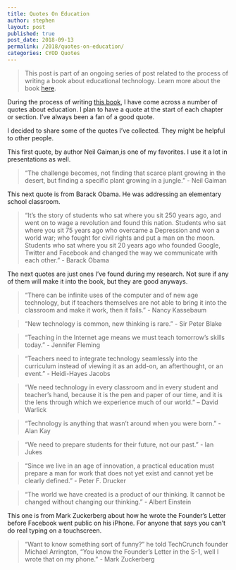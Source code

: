 ```yaml
---
title: Quotes On Education
author: stephen
layout: post
published: true
post_date: 2018-09-13
permalink: /2018/quotes-on-education/
categories: CYOD Quotes
---
```

<blockquote>This post is part of an ongoing series of post related to the process of writing a book about educational technology. Learn more about the book <a href="https://swoicik.com/cyod/">here</a>.

</blockquote>During the process of writing <a href="/cyod">this book</a>, I have come across a number of quotes about education. I plan to have a quote at the start of each chapter or section. I’ve always been a fan of a good quote.

I decided to share some of the quotes I’ve collected. They might be helpful to other people.

This first quote, by author Neil Gaiman,is one of my favorites. I use it a lot in presentations as well.
<blockquote>“The challenge becomes, not finding that scarce plant growing in the desert, but finding a specific plant growing in a jungle.” - Neil Gaiman

</blockquote>This next quote is from Barack Obama. He was addressing an elementary school classroom.
<blockquote>“It’s the story of students who sat where you sit 250 years ago, and went on to wage a revolution and found this nation. Students who sat where you sit 75 years ago who overcame a Depression and won a world war; who fought for civil rights and put a man on the moon. Students who sat where you sit 20 years ago who founded Google, Twitter and Facebook and changed the way we communicate with each other.” - Barack Obama

</blockquote>The next quotes are just ones I’ve found during my research. Not sure if any of them will make it into the book, but they are good anyways.
<blockquote>“There can be infinite uses of the computer and of new age technology, but if teachers themselves are not able to bring it into the classroom and make it work, then it fails.” - Nancy Kassebaum

</blockquote>
<blockquote>“New technology is common, new thinking is rare.” - Sir Peter Blake

</blockquote>
<blockquote>“Teaching in the Internet age means we must teach tomorrow’s skills today.” - Jennifer Fleming

</blockquote>
<blockquote>“Teachers need to integrate technology seamlessly into the curriculum instead of viewing it as an add-on, an afterthought, or an event.” - Heidi-Hayes Jacobs

</blockquote>
<blockquote>“We need technology in every classroom and in every student and teacher’s hand, because it is the pen and paper of our time, and it is the lens through which we experience much of our world.” – David Warlick

</blockquote>
<blockquote>“Technology is anything that wasn’t around when you were born.” - Alan Kay

</blockquote>
<blockquote>“We need to prepare students for their future, not our past.” - Ian Jukes

</blockquote>
<blockquote>“Since we live in an age of innovation, a practical education must prepare a man for work that does not yet exist and cannot yet be clearly defined.” - Peter F. Drucker

</blockquote>
<blockquote>“The world we have created is a product of our thinking. It cannot be changed without changing our thinking.” - Albert Einstein

</blockquote>This one is from Mark Zuckerberg about how he wrote the Founder’s Letter before Facebook went public on his iPhone. For anyone that says you can’t do real typing on a touchscreen.
<blockquote>“Want to know something sort of funny?” he told TechCrunch founder Michael Arrington, “You know the Founder’s Letter in the S-1, well I wrote that on my phone.” - Mark Zuckerberg

</blockquote>
